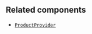 ## Related components

- [`ProductProvider`](/api/hydrogen/components/product-variant/productprovider)
